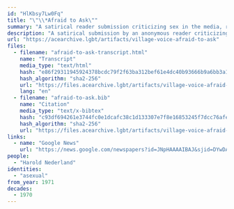 ```yaml
---
id: "HlKbsy7Lw0Fq"
title: "\"\\*Afraid to Ask\""
summary: "A satirical reader submission criticizing sex in the media, responding to an article on asexuality"
description: "A satirical submission by an anonymous reader criticizing sex in the media, responding to an article on asexuality written by Harold Nederland in the previous issue of *Village Voice*"
url: "https://acearchive.lgbt/artifacts/village-voice-afraid-to-ask"
files:
  - filename: "afraid-to-ask-transcript.html"
    name: "Transcript"
    media_type: "text/html"
    hash: "e86f29311945924378bcdc79f2f63ba312bef61e4dc40b93666b9a6bb3a1158a"
    hash_algorithm: "sha2-256"
    url: "https://files.acearchive.lgbt/artifacts/village-voice-afraid-to-ask/afraid-to-ask-transcript.html"
    lang: "en"
  - filename: "afraid-to-ask.bib"
    name: "Citation"
    media_type: "text/x-bibtex"
    hash: "c93df694261e3744fc0e1dcafc38c1d133307e7f8e16853245f7dcc76afeda91"
    hash_algorithm: "sha2-256"
    url: "https://files.acearchive.lgbt/artifacts/village-voice-afraid-to-ask/afraid-to-ask.bib"
links:
  - name: "Google News"
    url: "https://news.google.com/newspapers?id=JNpHAAAAIBAJ&sjid=DYwDAAAAIBAJ&pg=4828%2C3223516"
people:
  - "Harold Nederland"
identities:
  - "asexual"
from_year: 1971
decades:
  - 1970
---
```

